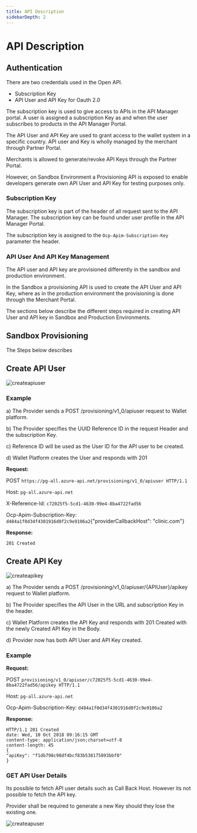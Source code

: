 ```yaml
---
title: API Description
sidebarDepth: 2
---
```


# API Description

## Authentication

There are two credentials used in the Open API.

- Subscription Key
- API User and API Key for Oauth 2.0

The subscription key is used to give access to APIs in the API Manager portal. A user is assigned a subscription Key as and when the user subscribes to products in the API Manager Portal.

The API User and API Key are used to grant access to the wallet system in a specific country. API user and Key is wholly managed by the merchant through Partner Portal.

Merchants is allowed to generate/revoke API Keys through the Partner Portal.

However, on Sandbox Environment a Provisioning API is exposed to enable developers generate own API User and API Key for testing purposes only.

### Subscription Key
The subscription key is part of the header of all request sent to the API Manager. The subscription key can be found under user profile in the API Manager Portal.

The subscription key is assigned to the `Ocp-Apim-Subscription-Key` parameter the header.

### API User And API Key Management
The API user and API key are provisioned differently in the sandbox and production environment.

In the Sandbox a provisioning API is used to create the API User and API Key, where as in the production environment the provisioning is done through the Merchant Portal.

The sections below describe the different steps required in creating API User and API key in Sandbox and Production Environments.

## Sandbox Provisioning
The Steps below describes

## Create API User

<img :src="$withBase('/create-apiuser.png')" alt="createapiuser">

### Example

a) The Provider sends a POST /provisioning/v1_0/apiuser request to Wallet platform.

b) The Provider specifies the UUID Reference ID in the request Header and the subscription Key.

c) Reference ID will be used as the User ID for the API user to be created.

d) Wallet Platform creates the User and responds with 201

**Request:**

POST `https://pg-all.azure-api.net/provisioning/v1_0/apiuser HTTP/1.1`

Host: `pg-all.azure-api.net`

X-Reference-Id: `c72025f5-5cd1-4630-99e4-8ba4722fad56`

Ocp-Apim-Subscription-Key: `d484a1f0d34f4301916d0f2c9e9106a2`{"providerCallbackHost": "clinic.com"}

**Response:**

```201 Created```


## Create API Key

<img :src="$withBase('/create-apikey.png')" alt="createapikey">

a) The Provider sends a POST /provisioning/v1_0/apiuser/{APIUser}/apikey request to Wallet platform.

b) The Provider specifies the API User in the URL and subscription Key in the header.

c) Wallet Platform creates the API Key and responds with 201 Created with the newly Created API Key in the Body.

d) Provider now has both API User and API Key created.

### Example

**Request:**

POST `provisioning/v1_0/apiuser/c72025f5-5cd1-4630-99e4-8ba4722fad56/apikey HTTP/1.1`

Host: `pg-all.azure-api.net`

Ocp-Apim-Subscription-Key: `d484a1f0d34f4301916d0f2c9e9106a2`

**Response:**
```
HTTP/1.1 201 Created
date: Wed, 10 Oct 2018 09:16:15 GMT
content-type: application/json;charset=utf-8
content-length: 45
{
"apiKey": "f1db798c98df4bcf83b538175893bbf0"
}
```
### GET API User Details

Its possible to fetch API user details such as Call Back Host. However its not possible to fetch the API key.

Provider shall be required to generate a new Key should they lose the existing one.

<img :src="$withBase('/create-apiuser.png')" alt="createapuser">

